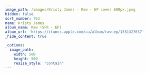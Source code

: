 ```yaml
---
image_path: /images/Kristy James - Raw - EP cover 600px.jpeg
hidden: false
sort_number: 763
name: Kristy James
album_name: Raw (SFR - EP)
album_url: 'https://itunes.apple.com/au/album/raw-ep/1381327657'
_hide_content: true

_options:
  image_path:
    width: 500
    height: 500
    resize_style: "contain"
---
```


